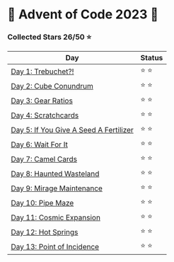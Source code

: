 # 🎄 Advent of Code 2023 🎄

### Collected Stars 26/50 ⭐

| Day                                             | Status |
|-------------------------------------------------|--------|
| [Day 1: Trebuchet?!](day_1)                     | ⭐ ⭐    |
| [Day 2: Cube Conundrum](day_2)                  | ⭐ ⭐    |
| [Day 3: Gear Ratios](day_3)                     | ⭐ ⭐    |
| [Day 4: Scratchcards](day_4)                    | ⭐ ⭐    |
| [Day 5: If You Give A Seed A Fertilizer](day_5) | ⭐ ⭐    |
| [Day 6: Wait For It](day_6)                     | ⭐ ⭐    |
| [Day 7: Camel Cards](day_7)                     | ⭐ ⭐    |
| [Day 8: Haunted Wasteland](day_8)               | ⭐ ⭐    |
| [Day 9: Mirage Maintenance](day_9)              | ⭐ ⭐    |
| [Day 10: Pipe Maze](day_10)                     | ⭐ ⭐    |
| [Day 11: Cosmic Expansion](day_11)              | ⭐ ⭐    |
| [Day 12: Hot Springs](day_12)                   | ⭐ ⭐    |
| [Day 13: Point of Incidence](day_13)            | ⭐ ⭐    |
